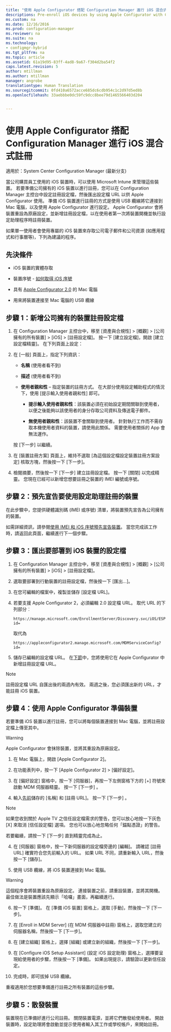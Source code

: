 ```yaml
---
title: "使用 Apple Configurator 搭配 Configuration Manager 進行 iOS 混合式註冊 | Microsoft Docs"
descriptions: Pre-enroll iOS devices by using Apple Configurator with Configuration Manager.
ms.custom: na
ms.date: 12/16/2016
ms.prod: configuration-manager
ms.reviewer: na
ms.suite: na
ms.technology:
- configmgr-hybrid
ms.tgt_pltfrm: na
ms.topic: article
ms.assetid: 61a19d95-83ff-4ad8-9a67-f304d2ba54f2
caps.latest.revision: 5
author: mtillman
ms.author: mtillman
manager: angrobe
translationtype: Human Translation
ms.sourcegitcommit: 0fd410a6572acce685dc6cdb954c1c2d97d5ed8b
ms.openlocfilehash: 33aebbbe0dc59fc9dcc8bee79d1465566403d204


---
```

# <a name="ios-hybrid-enrollment-using-apple-configurator-with-configuration-manager"></a>使用 Apple Configurator 搭配 Configuration Manager 進行 iOS 混合式註冊

適用於：System Center Configuration Manager (最新分支)

當公司購買員工使用的 iOS 裝置時，可以使用 Microsoft Intune 來管理這些裝置。 若要準備公司擁有的 iOS 裝置以進行註冊，您可以在 Configuration Manager 主控台中設定註冊設定檔，然後匯出設定檔 URL 以供 Apple Configurator 使用。 準備 iOS 裝置進行註冊的方式是使用 USB 纜線將它連接到 Mac 電腦，以及使用 Apple Configurator 進行設定。 Apple Configurator 會將裝置重設為原廠設定，並新增註冊設定檔，以在使用者第一次將裝置開機並執行設定助理程序時註冊裝置。

如果單一使用者會使用專屬的 iOS 裝置來存取公司電子郵件和公司資源 (如應用程式和行事曆等)，下列為建議的程序。  

## <a name="prerequisites"></a>先決條件  

-   iOS 裝置的實體存取  

-   裝置序號 - [如何取得 iOS 序號](https://support.apple.com/en-us/HT204308)  

-   具有 [Apple Configurator 2.0](http://go.microsoft.com/fwlink/?LinkId=518017) 的 Mac 電腦  

-   用來將裝置連接至 Mac 電腦的 USB 纜線  

## <a name="step-1-add-a-corporate-owned-device-enrollment-profile"></a>步驟 1：新增公司擁有的裝置註冊設定檔

1.  在 Configuration Manager 主控台中，移至 [資產與合規性] > [概觀] > [公司擁有的所有裝置] > [iOS] > [註冊設定檔]。 按一下 [建立設定檔]，開啟 [建立設定檔精靈]。 在下列頁面上設定：  

2.  在 [一般]  頁面上，指定下列資訊：  

    -   **名稱** (使用者看不到)  

    -   **描述** (使用者看不到)  

    -   **使用者親和性** – 指定裝置的註冊方式。 在大部分使用設定輔助程式的情況下，使用 [提示輸入使用者親和性] 即可。  

        -   **提示輸入使用者親和性**：該裝置必須在初始設定期間關聯到使用者，以便之後能夠以該使用者的身分存取公司資料及傳送電子郵件。  

        -   **無使用者親和性**：該裝置不會關聯到使用者。 針對執行工作而不需存取本機使用者資料的裝置，請使用此關係。 需要使用者關係的 App 會無法運作。

    按 [下一步]  以繼續。  

3.  在 [裝置註冊方案] 頁面上，維持不選取 [為這個設定檔設定裝置註冊方案設定] 核取方塊，然後按一下 [下一步]。  

4.  檢閱摘要，然後按一下 [下一步] 建立註冊設定檔。 按一下 [關閉] 以完成精靈。 您現在已經可以新增您想要註冊之裝置的 IMEI 編號或序號。  

## <a name="step-2-predeclare-devices-to-enroll-with-setup-assistant"></a>步驟 2：預先宣告要使用設定助理註冊的裝置

在此步驟中，您提供硬體識別碼 (IMEI 或序號) 清單，將裝置預先宣告為公司擁有的裝置。

如需詳細資訊，請參閱[使用 IMEI 和 iOS 序號預先宣告裝置](predeclare-devices-with-hardware-id.md)。 當您完成該工作時，請返回此頁面，繼續進行下一個步驟。

## <a name="step-3-export-the-profile-to-deploy-to-ios-devices"></a>步驟 3：匯出要部署到 iOS 裝置的設定檔

1.  在 Configuration Manager 主控台中，移至 [資產與合規性] > [概觀] > [公司擁有的所有裝置] > [iOS] > [註冊設定檔]。

2.  選取要部署到行動裝置的註冊設定檔，然後按一下 [匯出...]。

3.  在您可編輯的檔案中，複製並儲存 [設定檔 URL]。   

4.  若要支援 Apple Configurator 2，必須編輯 2.0 設定檔 URL。 取代 URL 的下列部分︰  

    ```  
    https://manage.microsoft.com/EnrollmentServer/Discovery.svc/iOS/ESProxy?id=  

    ```  

     取代為  

    ```  
    https://appleconfigurator2.manage.microsoft.com/MDMServiceConfig?id=  

    ```

5.  儲存已編輯的設定檔 URL。 在[下節](#step-4-prepare-the-device-with-apple-configurator)中，您將使用它在 Apple Configurator 中新增註冊設定檔 URL。  

> [!NOTE]
> 註冊設定檔 URL 自匯出後的兩週內有效。 兩週之後，您必須匯出新的 URL，才能註冊 iOS 裝置。

## <a name="step-4-prepare-the-device-with-apple-configurator"></a>步驟 4：使用 Apple Configurator 準備裝置

若要準備 iOS 裝置以進行註冊，您可以將每個裝置連接到 Mac 電腦，並將註冊設定檔上傳至其中。  

> [!WARNING]  
>  Apple Configurator 會抹除裝置，並將其重設為原廠設定。  

1.  在 Mac 電腦上，開啟 [Apple Configurator 2]。  

2.  在功能表列中，按一下 [Apple Configurator 2] > [偏好設定]。  

2.  在 [偏好設定] 窗格中，按一下 [伺服器]，再按一下左側窗格下方的 [+] 符號來啟動 MDM 伺服器精靈。 按一下 [下一步] 。  

3.  輸入[先前](#step-3-export-the-profile-to-deploy-to-ios-devices)儲存的 [名稱] 和 [註冊 URL]。 按一下 [下一步] 。  

   > [!NOTE]
   > 如果您收到關於 Apple TV 之信任設定檔需求的警告，您可以放心地按一下灰色 [X] 來取消 [信任設定檔] 選項。 您也可以放心地忽略任何「錨點憑證」的警告。

   若要繼續，請按一下 [下一步] 直到精靈完成為止。  

4.  在 [伺服器] 窗格中，按一下新伺服器的設定檔旁邊的 [編輯]。 請確認 [註冊 URL] 確實符合您先前輸入的 URL。 如果 URL 不同，請重新輸入 URL，然後按一下 [儲存]。  

5.  使用 USB 纜線，將 iOS 裝置連接到 Mac 電腦。  

  > [!WARNING]  
  >  這個程序會將裝置重設為原廠設定。 連接裝置之前，請重設裝置，並將其開機。 最佳做法是裝置應該先顯示「哈囉」畫面，再繼續進行。  

6.  按一下 [準備]。 在 [準備 iOS 裝置] 窗格上，選取 [手動]，然後按一下 [下一步]。  

7.  在 [Enroll in MDM Server] (在 MDM 伺服器中註冊) 窗格上，選取您建立的伺服器名稱，然後按一下 [下一步]。  

9. 在 [建立組織] 窗格上，選擇 [組織] 或建立新的組織，然後按一下 [下一步]。  

10. 在 [Configure iOS Setup Assistant] (設定 iOS 設定助理) 窗格上，選擇要呈現給使用者的步驟，然後按一下 [準備]。 如果出現提示，請驗證以更新信任設定。  

11. 完成時，即可拔掉 USB 纜線。  

重複適用於您想要準備進行註冊之所有裝置的這些步驟。

## <a name="step-5-distribute-devices"></a>步驟 5：散發裝置

裝置現在已準備好進行公司註冊。 關閉裝置電源，並將它們散發給使用者。 開啟裝置時，設定助理將會啟動並提示使用者輸入其工作或學校帳戶，來開始註冊。



<!--HONumber=Dec16_HO3-->


